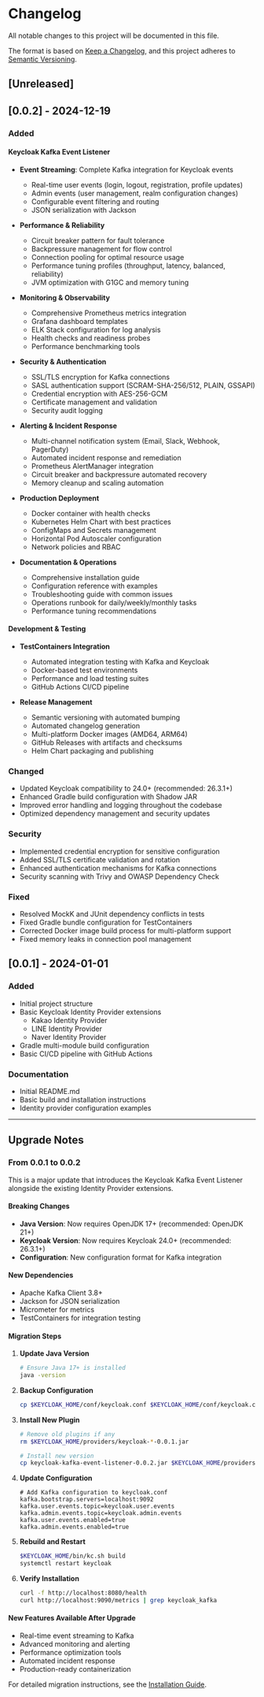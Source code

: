 # Changelog

All notable changes to this project will be documented in this file.

The format is based on [Keep a Changelog](https://keepachangelog.com/en/1.0.0/),
and this project adheres to [Semantic Versioning](https://semver.org/spec/v2.0.0.html).

## [Unreleased]

## [0.0.2] - 2024-12-19

### Added

#### Keycloak Kafka Event Listener
- **Event Streaming**: Complete Kafka integration for Keycloak events
  - Real-time user events (login, logout, registration, profile updates)
  - Admin events (user management, realm configuration changes)
  - Configurable event filtering and routing
  - JSON serialization with Jackson

- **Performance & Reliability**
  - Circuit breaker pattern for fault tolerance
  - Backpressure management for flow control
  - Connection pooling for optimal resource usage
  - Performance tuning profiles (throughput, latency, balanced, reliability)
  - JVM optimization with G1GC and memory tuning

- **Monitoring & Observability**
  - Comprehensive Prometheus metrics integration
  - Grafana dashboard templates
  - ELK Stack configuration for log analysis
  - Health checks and readiness probes
  - Performance benchmarking tools

- **Security & Authentication**
  - SSL/TLS encryption for Kafka connections
  - SASL authentication support (SCRAM-SHA-256/512, PLAIN, GSSAPI)
  - Credential encryption with AES-256-GCM
  - Certificate management and validation
  - Security audit logging

- **Alerting & Incident Response**
  - Multi-channel notification system (Email, Slack, Webhook, PagerDuty)
  - Automated incident response and remediation
  - Prometheus AlertManager integration
  - Circuit breaker and backpressure automated recovery
  - Memory cleanup and scaling automation

- **Production Deployment**
  - Docker container with health checks
  - Kubernetes Helm Chart with best practices
  - ConfigMaps and Secrets management
  - Horizontal Pod Autoscaler configuration
  - Network policies and RBAC

- **Documentation & Operations**
  - Comprehensive installation guide
  - Configuration reference with examples
  - Troubleshooting guide with common issues
  - Operations runbook for daily/weekly/monthly tasks
  - Performance tuning recommendations

#### Development & Testing
- **TestContainers Integration**
  - Automated integration testing with Kafka and Keycloak
  - Docker-based test environments
  - Performance and load testing suites
  - GitHub Actions CI/CD pipeline

- **Release Management**
  - Semantic versioning with automated bumping
  - Automated changelog generation
  - Multi-platform Docker images (AMD64, ARM64)
  - GitHub Releases with artifacts and checksums
  - Helm Chart packaging and publishing

### Changed
- Updated Keycloak compatibility to 24.0+ (recommended: 26.3.1+)
- Enhanced Gradle build configuration with Shadow JAR
- Improved error handling and logging throughout the codebase
- Optimized dependency management and security updates

### Security
- Implemented credential encryption for sensitive configuration
- Added SSL/TLS certificate validation and rotation
- Enhanced authentication mechanisms for Kafka connections
- Security scanning with Trivy and OWASP Dependency Check

### Fixed
- Resolved MockK and JUnit dependency conflicts in tests
- Fixed Gradle bundle configuration for TestContainers
- Corrected Docker image build process for multi-platform support
- Fixed memory leaks in connection pool management

## [0.0.1] - 2024-01-01

### Added
- Initial project structure
- Basic Keycloak Identity Provider extensions
  - Kakao Identity Provider
  - LINE Identity Provider  
  - Naver Identity Provider
- Gradle multi-module build configuration
- Basic CI/CD pipeline with GitHub Actions

### Documentation
- Initial README.md
- Basic build and installation instructions
- Identity provider configuration examples

---

## Upgrade Notes

### From 0.0.1 to 0.0.2

This is a major update that introduces the Keycloak Kafka Event Listener alongside the existing Identity Provider extensions.

#### Breaking Changes
- **Java Version**: Now requires OpenJDK 17+ (recommended: OpenJDK 21+)
- **Keycloak Version**: Now requires Keycloak 24.0+ (recommended: 26.3.1+)
- **Configuration**: New configuration format for Kafka integration

#### New Dependencies
- Apache Kafka Client 3.8+
- Jackson for JSON serialization
- Micrometer for metrics
- TestContainers for integration testing

#### Migration Steps
1. **Update Java Version**
   ```bash
   # Ensure Java 17+ is installed
   java -version
   ```

2. **Backup Configuration**
   ```bash
   cp $KEYCLOAK_HOME/conf/keycloak.conf $KEYCLOAK_HOME/conf/keycloak.conf.backup
   ```

3. **Install New Plugin**
   ```bash
   # Remove old plugins if any
   rm $KEYCLOAK_HOME/providers/keycloak-*-0.0.1.jar
   
   # Install new version
   cp keycloak-kafka-event-listener-0.0.2.jar $KEYCLOAK_HOME/providers/
   ```

4. **Update Configuration**
   ```properties
   # Add Kafka configuration to keycloak.conf
   kafka.bootstrap.servers=localhost:9092
   kafka.user.events.topic=keycloak.user.events
   kafka.admin.events.topic=keycloak.admin.events
   kafka.user.events.enabled=true
   kafka.admin.events.enabled=true
   ```

5. **Rebuild and Restart**
   ```bash
   $KEYCLOAK_HOME/bin/kc.sh build
   systemctl restart keycloak
   ```

6. **Verify Installation**
   ```bash
   curl -f http://localhost:8080/health
   curl http://localhost:9090/metrics | grep keycloak_kafka
   ```

#### New Features Available After Upgrade
- Real-time event streaming to Kafka
- Advanced monitoring and alerting
- Performance optimization tools
- Automated incident response
- Production-ready containerization

For detailed migration instructions, see the [Installation Guide](docs/INSTALLATION.md).